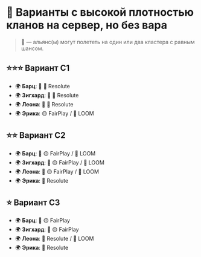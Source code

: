 # 🌟 Варианты с высокой плотностью кланов на сервер, но без вара  

> 🎲 — альянс(ы) могут полететь на один или два кластера с равным шансом.

## ⭐⭐⭐ **Вариант С1**
- 🌍 **Барц**: 🎲 🔴 Resolute  
- 🌍 **Зигхард**: 🎲 🔴 Resolute  
- 🌍 **Леона**: 🎲 🔴 Resolute  
- 🌍 **Эрика**: 🟡 FairPlay / 🔵 LOOM

## ⭐⭐ **Вариант С2**
- 🌍 **Барц**: 🎲 🟡 FairPlay / 🔵 LOOM  
- 🌍 **Зигхард**: 🎲 🟡 FairPlay / 🔵 LOOM  
- 🌍 **Леона**: 🎲 🟡 FairPlay / 🔵 LOOM  
- 🌍 **Эрика**: 🔴 Resolute

## ⭐ **Вариант С3**
- 🌍 **Барц**: 🎲 🟡 FairPlay  
- 🌍 **Зигхард**: 🎲 🟡 FairPlay  
- 🌍 **Леона**: 🔴 Resolute / 🔵 LOOM  
- 🌍 **Эрика**: 🔴 Resolute  
